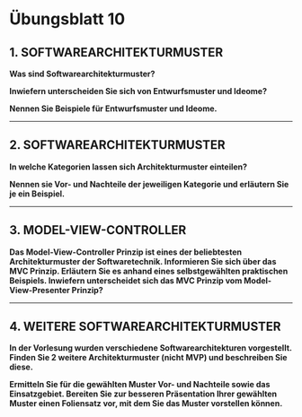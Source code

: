 # Übungsblatt 10
## 1. SOFTWAREARCHITEKTURMUSTER
**Was sind Softwarearchitekturmuster?**

**Inwiefern unterscheiden Sie sich von Entwurfsmuster und Ideome?**

**Nennen Sie Beispiele für Entwurfsmuster und Ideome.**

---
## 2. SOFTWAREARCHITEKTURMUSTER
**In welche Kategorien lassen sich Architekturmuster einteilen?**

**Nennen sie Vor- und Nachteile der jeweiligen Kategorie und erläutern Sie je ein Beispiel.**

---
## 3. MODEL-VIEW-CONTROLLER
**Das Model-View-Controller Prinzip ist eines der beliebtesten Architekturmuster der Softwaretechnik. Informieren Sie sich über das MVC Prinzip. Erläutern Sie es anhand eines selbstgewählten praktischen Beispiels. Inwiefern unterscheidet sich das MVC Prinzip vom Model-View-Presenter Prinzip?**

---
## 4. WEITERE SOFTWAREARCHITEKTURMUSTER
**In der Vorlesung wurden verschiedene Softwarearchitekturen vorgestellt. Finden Sie 2 weitere Architekturmuster (nicht MVP) und beschreiben Sie diese.** 

**Ermitteln Sie für die gewählten Muster Vor- und Nachteile sowie das Einsatzgebiet. Bereiten Sie zur besseren Präsentation Ihrer gewählten Muster einen Foliensatz vor, mit dem Sie das Muster vorstellen können.**
